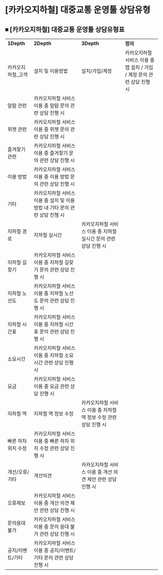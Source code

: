 # [카카오지하철] 대중교통 운영툴 상담유형

**⏹ [카카오지하철] 대중교통 운영툴 상담유형표**
-----------------------------

|  |  |  |  |
| --- | --- | --- | --- |
| **1Depth** | **2Depth** | **3Depth** | **정의** |
| 카카오지하철\_고객 | 설치 및 이용방법 | 설치/가입/계정 | 카카오지하철 서비스 이용 중 앱 설치 / 가입 / 계정 문의 관련 상담 진행 시 |
| 알람 관련 | 카카오지하철 서비스 이용 중 알람 문의 관련 상담 진행 시 |
| 위젯 관련 | 카카오지하철 서비스 이용 중 위젯 문의 관련 상담 진행 시 |
| 즐겨찾기 관련 | 카카오지하철 서비스 이용 중 즐겨찾기 문의 관련 상담 진행 시 |
| 이용 방법 | 카카오지하철 서비스 이용 중 이용 방법 문의 관련 상담 진행 시 |
| 기타 | 카카오지하철 서비스 이용 중 설치 및 이용 방법 내 기타 문의 관련 상담 진행 시 |
| 지하철 경로 | 지하철 실시간 | 카카오지하철 서비스 이용 중 지하철 실시간 문의 관련 상담 진행 시 |
| 지하철 길찾기 | 카카오지하철 서비스 이용 중 지하철 길찾기 문의 관련 상담 진행 시 |
| 지하철 노선도 | 카카오지하철 서비스 이용 중 지하철 노선도 문의 관련 상담 진행 시 |
| 지하철 시간표 | 카카오지하철 서비스 이용 중 지하철 시간표 문의 관련 상담 진행 시 |
| 소요시간 | 카카오지하철 서비스 이용 중 지하철 소요시간 관련 상담 진행 시 |
| 요금 | 카카오지하철 서비스 이용 중 요금 관련 상담 진행 시 |
| 지하철 역 | 지하철 역 정보 수정 | 카카오지하철 서비스 이용 중 지하철 역 정보 수정 관련 상담 진행 시 |
| 빠른 하차 위치 수정 | 카카오지하철 서비스 이용 중 빠른 하차 위치 수정 관련 상담 진행 시 |
| 개선/오류/기타 | 개선의견 | 카카오지하철 서비스 이용 중 개선 의견 제안 관련 상담 진행 시 |
| 오류제보 | 카카오지하철 서비스 이용 중 개선 의견 제안 관련 상담 진행 시 |
| 문의응대불가 | 카카오지하철 서비스 이용 중 문의 응대 불가 관련 상담 진행 시 |
| 공지/이벤트/기타 | 카카오지하철 서비스 이용 중 공지/이벤트/기타 문의 관련 상담 진행 시 |